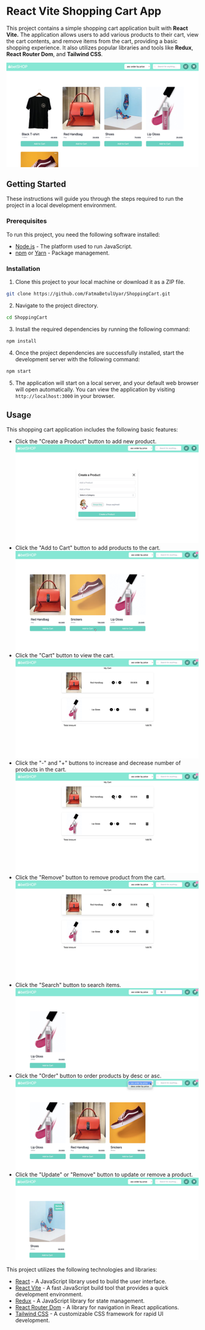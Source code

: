 # React Vite Shopping Cart App

This project contains a simple shopping cart application built with <b>React Vite.</b> The application allows users to add various products to their cart, view the cart contents, and remove items from the cart, providing a basic shopping experience. It also utilizes popular libraries and tools like <b>Redux</b>, <b>React Router Dom</b>, and <b>Tailwind CSS</b>.

![shop-1](src/assets/shop-2.jpg)

## Getting Started

These instructions will guide you through the steps required to run the project in a local development environment.

### Prerequisites

To run this project, you need the following software installed:

- [Node.js](https://nodejs.org/) - The platform used to run JavaScript.
- [npm](https://www.npmjs.com/) or [Yarn](https://yarnpkg.com/) - Package management.

### Installation

1. Clone this project to your local machine or download it as a ZIP file.

```bash
git clone https://github.com/FatmaBetulUyar/ShoppingCart.git
```

2. Navigate to the project directory.

```bash
cd ShoppingCart
```

3. Install the required dependencies by running the following command:

```bash
npm install
```

4. Once the project dependencies are successfully installed, start the development server with the following command:

```bash
npm start
```
5. The application will start on a local server, and your default web browser will open automatically. You can view the application by visiting `http://localhost:3000` in your browser.

## Usage

This shopping cart application includes the following basic features:
- Click the "Create a Product" button to add new product.
  ![shop-1](src/assets/shop-1.jpg)
- Click the "Add to Cart" button to add products to the cart.
  ![shop-1](src/assets/shop-5.jpg)
- Click the "Cart" button to view the cart.
  ![shop-1](src/assets/shop-6.jpg)
- Click the "-" and "+" buttons to increase and decrease number of products in the cart.
  ![shop-1](src/assets/shop-7.jpg)
- Click the "Remove" button to remove product from the cart.
 ![shop-1](src/assets/shop-8.jpg)
- Click the "Search" button to search items.
  ![shop-1](src/assets/shop-10.jpg)
- Click the "Order" button to order products by desc or asc.
  ![shop-1](src/assets/shop-9.jpg)
- Click the "Update" or "Remove" button to update or remove a product.
  ![shop-1](src/assets/shop-4.jpg)

This project utilizes the following technologies and libraries:

- [React](https://reactjs.org/) - A JavaScript library used to build the user interface.
- [React Vite](https://vitejs.dev/) - A fast JavaScript build tool that provides a quick development environment.
- [Redux](https://redux.js.org/) - A JavaScript library for state management.
- [React Router Dom](https://reactrouter.com/web/guides/quick-start) - A library for navigation in React applications.
- [Tailwind CSS](https://tailwindcss.com/) - A customizable CSS framework for rapid UI development.
